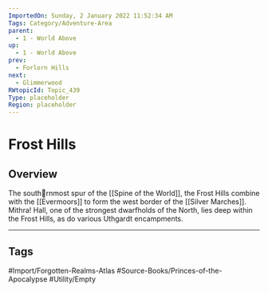 ```yaml
---
ImportedOn: Sunday, 2 January 2022 11:52:34 AM
Tags: Category/Adventure-Area
parent:
  - 1 - World Above
up:
  - 1 - World Above
prev:
  - Forlorn Hills
next:
  - Glimmerwood
RWtopicId: Topic_439
Type: placeholder
Region: placeholder
---
```

# Frost Hills
## Overview
The south􀉙rnmost spur of the [[Spine of the World]], the Frost Hills combine with the [[Evermoors]] to form the west border of the [[Silver Marches]]. Mithra! Hall, one of the strongest dwarfholds of the North, lies deep within the Frost Hills, as do various Uthgardt encampments.


---
## Tags
#Import/Forgotten-Realms-Atlas #Source-Books/Princes-of-the-Apocalypse #Utility/Empty

